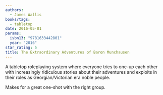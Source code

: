 ```yaml
---
authors:
  - James Wallis
books/tags:
  - tabletop
date: 2016-05-01
params:
  isbn13: "9781633442801"
  year: "2016"
star_rating: 5
title: The Extraordinary Adventures of Baron Munchausen
---
```


A tabletop roleplaying system where everyone tries to one-up each other with increasingly ridiculous stories about their adventures and exploits in their roles as Georgian/Victorian era noble people. 

Makes for a great one-shot with the right group.

<!--more-->
